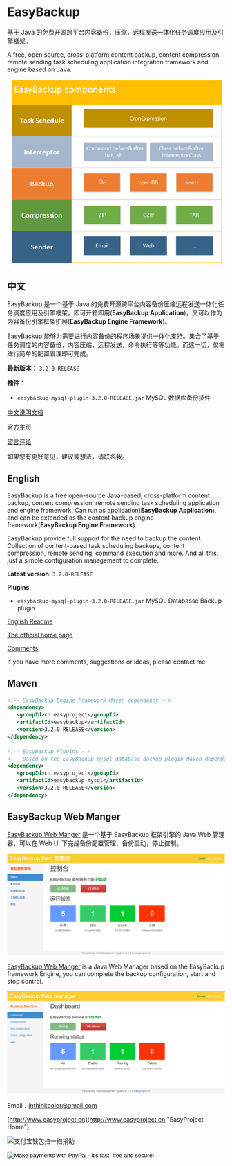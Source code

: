 # EasyBackup


基于 Java 的免费开源跨平台内容备份，压缩，远程发送一体化任务调度应用及引擎框架。


A free, open source, cross-platform content backup, content compression,  remote sending task scheduling application integration framework and engine based on Java.


![EasyBackup](doc/images/EasyBackup.png)



## 中文

EasyBackup 是一个基于 Java 的免费开源跨平台内容备份压缩远程发送一体化任务调度应用及引擎框架。即可开箱即用(**EasyBackup Application**)，又可以作为内容备份引擎框架扩展(**EasyBackup Engine Framework**)。

EasyBackup 能够为需要进行内容备份的程序场景提供一体化支持。集合了基于任务调度的内容备份，内容压缩，远程发送，命令执行等等功能。而这一切，仅需进行简单的配置管理即可完成。

**最新版本**： `3.2.0-RELEASE`

**插件**：

- `easybackup-mysql-plugin-3.2.0-RELEASE.jar`  MySQL 数据库备份插件


[中文说明文档](doc/readme_zh_CN.md)

[官方主页](http://www.easyproject.cn/easybackup/zh-cn/index.jsp '官方主页')

[留言评论](http://www.easyproject.cn/easybackup/zh-cn/index.jsp#donation '留言评论')

如果您有更好意见，建议或想法，请联系我。


## English

EasyBackup is a free open-source Java-based, cross-platform content backup, content compression, remote sending  task scheduling application and engine framework. Can run as application(**EasyBackup Application**), and can be extended as the content backup engine framework(**EasyBackup Engine Framework**).

 
EasyBackup provide full support for the need to backup the content. Collection of content-based task scheduling backups, content compression, remote sending, command execution and more. And all this, just a simple configuration management to complete.


**Latest version**: `3.2.0-RELEASE`

**Plugins**: 

- `easybackup-mysql-plugin-3.2.0-RELEASE.jar`  MySQL Databasse Backup plugin

[English Readme](doc/readme_en.md)

[The official home page](http://www.easyproject.cn/easybackup/en/index.jsp 'The official home page')

[Comments](http://www.easyproject.cn/easybackup/en/index.jsp#donation 'Comments')

If you have more comments, suggestions or ideas, please contact me.




## Maven

```XML
<!-- EasyBackup Engine Framework Maven dependency -->
<dependency>
   <groupId>cn.easyproject</groupId>
   <artifactId>easybackup</artifactId>
   <version>3.2.0-RELEASE</version>
</dependency>

<!-- EasyBackup Plugins -->
<!-- Based on the EasyBackup mysql database backup plugin Maven dependency -->
<dependency>
   <groupId>cn.easyproject</groupId>
   <artifactId>easybackup-mysql</artifactId>
   <version>3.2.0-RELEASE</version>
</dependency>
```


## EasyBackup Web Manger

[EasyBackup Web Manger](https://github.com/ushelp/EasyBackup-Web "移步 EasyBackup Web Manger") 是一个基于 EasyBackup 框架引擎的 Java Web 管理器，可以在 Web UI 下完成备份配置管理，备份启动，停止控制。

![EasyBackup web manager](doc/images/dashboard_zh_CN.png)

[EasyBackup Web Manger](https://github.com/ushelp/EasyBackup-Web "Goto EasyBackup Web Manger") is a Java Web Manager based on the EasyBackup framework Engine, you can complete the backup configuration, start and stop control.


![EasyBackup web manager](doc/images/dashboard.png)


Email：<inthinkcolor@gmail.com>

[http://www.easyproject.cn](http://www.easyproject.cn "EasyProject Home")






<img alt="支付宝钱包扫一扫捐助" src="http://www.easyproject.cn/images/s.png"  title="支付宝钱包扫一扫捐助"  height="256" width="256"></img>

<p>
<form action="https://www.paypal.com/cgi-bin/webscr" method="post" target="_blank">
<input type="hidden" name="cmd" value="_xclick">
<input type="hidden" name="business" value="inthinkcolor@gmail.com">
<input type="hidden" name="item_name" value="EasyProject development Donation">
<input type="hidden" name="no_note" value="1">
<input type="hidden" name="tax" value="0">
<input type="image" src="http://www.easyproject.cn/images/paypaldonation5.jpg"  title="PayPal donation"  border="0" name="submit" alt="Make payments with PayPal - it's fast, free and secure!">
</form>
</P>

